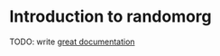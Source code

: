 # Introduction to randomorg

TODO: write [great documentation](http://jacobian.org/writing/great-documentation/what-to-write/)

